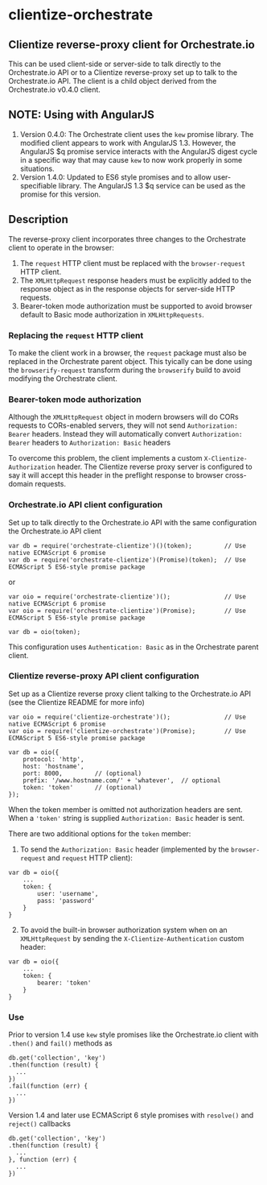 # clientize-orchestrate
## Clientize reverse-proxy client for Orchestrate.io

This can be used client-side or server-side to talk directly to the Orchestrate.io API or to a Clientize reverse-proxy set up to talk to the Orchestrate.io API. The client is a child object derived from the Orchestrate.io v0.4.0 client.

## NOTE: Using with AngularJS
1. Version 0.4.0: The Orchestrate client uses the `kew` promise library.  The modified client appears to work with AngularJS 1.3.  However, the AngularJS $q promise service interacts with the AngularJS digest cycle in a specific way that may cause `kew` to now work properly in some situations.
2. Version 1.4.0: Updated to ES6 style promises and to allow user-specifiable library.  The AngularJS 1.3 $q service can be used as the promise for this version.

## Description
The reverse-proxy client incorporates three changes to the Orchestrate client to operate in the browser:

1. The `request` HTTP client must be replaced with the `browser-request` HTTP client.
2. The `XMLHttpRequest` response headers must be explicitly added to the response object as in the response objects for server-side HTTP requests.
3. Bearer-token mode authorization must be supported to avoid browser default to Basic mode authorization in `XMLHttpRequests`.

### Replacing the `request` HTTP client
To make the client work in a browser, the `request` package must also be replaced in the Orchestrate parent object. This tyically can be done using the `browserify-request` transform during the `browserify` build to avoid modifying the Orchestrate client.

### Bearer-token mode authorization
Although the `XMLHttpRequest` object in modern browsers will do CORs requests to CORs-enabled servers, they will not send `Authorization: Bearer` headers. Instead they will automatically convert `Authorization: Bearer` headers to `Authorization: Basic` headers

To overcome this problem, the client implements a custom `X-Clientize-Authorization` header.  The Clientize reverse proxy server is configured to say it will accept this header in the preflight response to browser cross-domain requests.
### Orchestrate.io API client configuration
Set up to talk directly to the Orchestrate.io API with the same configuration the Orchestrate.io API client
```
var db = require('orchestrate-clientize')()(token);			// Use native ECMAScript 6 promise
var db = require('orchestrate-clientize')(Promise)(token);	// Use ECMAScript 5 ES6-style promise package
```
or
```
var oio = require('orchestrate-clientize')();				// Use native ECMAScript 6 promise
var oio = require('orchestrate-clientize')(Promise);		// Use ECMAScript 5 ES6-style promise package

var db = oio(token);
```
This configuration uses `Authentication: Basic` as in the Orchestrate parent client.
### Clientize reverse-proxy API client configuration
Set up as a Clientize reverse proxy client talking to the Orchestrate.io API (see the Clientize README for more info)
```
var oio = require('clientize-orchestrate')();				// Use native ECMAScript 6 promise
var oio = require('clientize-orchestrate')(Promise);		// Use ECMAScript 5 ES6-style promise package

var db = oio({
	protocol: 'http',
	host: 'hostname',
	port: 8000,   		// (optional)
	prefix: '/www.hostname.com/' + 'whatever',  // optional
	token: 'token'		// (optional)
});
```
When the token member is omitted not authorization headers are sent. When a `'token'` string is supplied `Authorization: Basic` header is sent.

There are two additional options for the `token` member:

1) To send the `Authorization: Basic` header (implemented by the `browser-request` and `request` HTTP client):
```
var db = oio({
    ...
    token: {
        user: 'username',
        pass: 'password'
    }
}
```
2) To avoid the built-in browser authorization system when on an `XMLHttpRequest` by sending the `X-Clientize-Authentication` custom header:
```
var db = oio({
    ...
    token: {
        bearer: 'token'
    }
}
```
### Use
Prior to version 1.4 use `kew` style promises like the Orchestrate.io client with `.then()` and `fail()` methods as 
```
db.get('collection', 'key')
.then(function (result) {
  ...
})
.fail(function (err) {
  ...
})
```
Version 1.4 and later use ECMAScript 6 style promises with `resolve()` and `reject()` callbacks
```
db.get('collection', 'key')
.then(function (result) {
  ...
}, function (err) {
  ...
})
```

